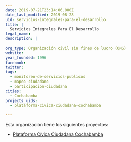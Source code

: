 ```yaml
---
date: 2019-07-21T23:14:06.000Z
date_last_modified: 2019-08-28
uid: servicios-integrales-para-el-desarrollo
title: |
  Servicios Integrales Para El Desarrollo
legal_name: 
description: |
  
org_type: Organización civil sin fines de lucro (ONG)
website: 
year_founded: 1996
facebook: 
twitter: 
tags:
  - monitoreo-de-servicios-publicos
  - mapeo-ciudadano
  - participación-ciudadana
cities: 
  - Cochabamba
projects_uids:
  - plataforma-civica-ciudadana-cochabamba

---
```


Esta organización tiene los siguientes proyectos:

- [Plataforma Cívica Ciudadana Cochabamba](/proyectos/plataforma-civica-ciudadana-cochabamba)
